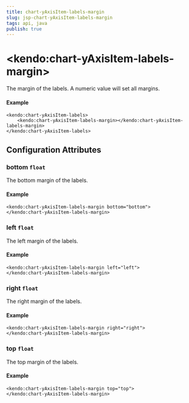```yaml
---
title: chart-yAxisItem-labels-margin
slug: jsp-chart-yAxisItem-labels-margin
tags: api, java
publish: true
---
```


# \<kendo:chart-yAxisItem-labels-margin\>

The margin of the labels. A numeric value will set all margins.

#### Example
    <kendo:chart-yAxisItem-labels>
        <kendo:chart-yAxisItem-labels-margin></kendo:chart-yAxisItem-labels-margin>
    </kendo:chart-yAxisItem-labels>

## Configuration Attributes

### bottom `float`

The bottom margin of the labels.

#### Example
    <kendo:chart-yAxisItem-labels-margin bottom="bottom">
    </kendo:chart-yAxisItem-labels-margin>

### left `float`

The left margin of the labels.

#### Example
    <kendo:chart-yAxisItem-labels-margin left="left">
    </kendo:chart-yAxisItem-labels-margin>

### right `float`

The right margin of the labels.

#### Example
    <kendo:chart-yAxisItem-labels-margin right="right">
    </kendo:chart-yAxisItem-labels-margin>

### top `float`

The top margin of the labels.

#### Example
    <kendo:chart-yAxisItem-labels-margin top="top">
    </kendo:chart-yAxisItem-labels-margin>

 
